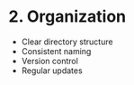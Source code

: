 # 2. Organization

- Clear directory structure
- Consistent naming
- Version control
- Regular updates

